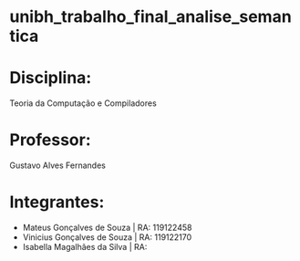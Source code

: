 # unibh_trabalho_final_analise_semantica

# Disciplina:
Teoria da Computação e Compiladores

# Professor:
Gustavo Alves Fernandes

# Integrantes:
- Mateus Gonçalves de Souza | RA: 119122458
- Vinicius Gonçalves de Souza | RA: 119122170
- Isabella Magalhães da Silva | RA: 
